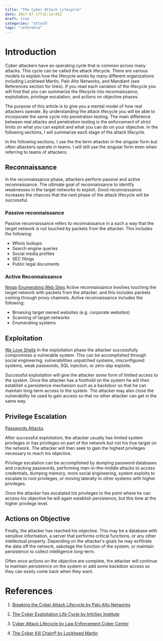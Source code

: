 ```yaml
---
title: "The Cyber Attack Lifecycle"
date: 2017-07-17T15:14:05Z
draft: true
categories: "attack"
tags: "reference"
---
```


# Introduction
Cyber attackers have an operating cycle that is common across many attacks. This cycle can be called the attack lifecycle. There are various models to explain how the lifecycle works by many different organizations including Lockheed Martin, Palo Alto Networks, and Mandiant (see References section for links). If you read each variation of the lifecycle you will find that you can summarize the lifecycle into reconnaissance, exploitation, privilege escalation, and actions on objective phases. 

The purpose of this article is to give you a mental model of how real attackers operate. By understanding the attack lifecycle you will be able to incorporate the same cycle into penetration testing. The main difference between real attacks and penetration testing is the enforcement of strict limits on what you can exploit and what you can do on your objective. In the following sections, I will summarize each stage of the attack lifecycle.

In the following sections, I use the the term attacker in the singular form but often attackers operate in teams. I will still use the singular form even when referring to teams of attackers.

## Reconnaissance
In the reconnaissance phase, attackers perform passive and active reconnaissance. The ultimate goal of reconnaissance to identify weaknesses in the target networks to exploit. Good reconnaissance increases the chances that the next phase of the attack lifecycle will be successful.

### Passive reconnaissance
Passive reconnaissance refers to reconnaissance in a such a way that the target network is not touched by packets from the attacker. This includes the following:

- Whois lookups
- Search engine queries
- Social media profiles
- SEC filings
- Public legal documents

### Active Reconnaissance
[Nmap](http://learn.greyhatctf.com/attack/nmap/)
[Enumerating Web Sites](http://learn.greyhatctf.com/attack/enumerating_websites/)
Active reconnaissance involves touching the target network with packets from the attacker, and this includes packets coming through proxy channels. Active reconnaissance includes the following:

- Browsing target owned websites (e.g. corporate websites)
- Scanning of target networks
- Enumerating systems

## Exploitation
[We Love Shells](http://learn.greyhatctf.com/attack/shells/)
In the exploitation phase the attacker successfully compromises a vulnerable system. This can be accomplished through social engineering, vulnerabilities unpatched systems, misconfigured systems, weak passwords, SQL injection, or zero-day exploits.

Successful exploitation will give the attacker some form of limited access to the system. Once the attacker has a foothold on the system he will then establish a persistence mechanism such as a backdoor so that he can maintain long-term access to the system. The attacker may also close the vulnerability he used to gain access so that no other attacker can get in the same way.

## Privilege Escalation
[Passwords Attacks](http://learn.greyhatctf.com/attack/passwordattacks/)

After successful exploitation, the attacker usually has limited system privileges or has privileges on part of the network but not his true target on the network. The attacker will then seek to gain the highest privileges necessary to reach his objective.

Privilege escalation can be accomplished by dumping password databases and cracking passwords, performing man-in-the-middle attacks to access credentials, dumping memory, more social engineering, system exploits to escalate to root privileges, or moving laterally to other systems with higher privileges.

Once the attacker has escalated his privileges to the point where he can access his objective he will again establish persistence, but this time at the higher privilege level.

## Actions on Objective
Finally, the attacker has reached his objective. This may be a database with sensitive information, a server that performs critical functions, or any other intellectual property. Depending on the attacker's goals he may exfiltrate the data off the network, sabotage the function of the system, or maintain persistence to collect intelligence long-term.

Often once actions on the objective are complete, the attacker will continue to maintain persistence on the system or add some backdoor access so they can easily come back when they want.


# References
1. [Breaking the Cyber Attack Lifecycle by Palo Alto Networks](https://data.bloomberglp.com/bgov/sites/12/2015/12/Underwriter-Content-Palo-Alto-Breaking-the-Cyber-Attack-Lifecycle.pdf)

2. [The Cyber Exploitation Life Cycle by InfoSec Institute](http://resources.infosecinstitute.com/the-cyber-exploitation-life-cycle/)

3. [Cyber Attack Lifecycle by Law Enforcement Cyber Center](http://www.iacpcybercenter.org/resource-center/what-is-cyber-crime/cyber-attack-lifecycle/)

4. [The Cyber Kill Chain® by Lockheed Martin](http://www.lockheedmartin.com/us/what-we-do/aerospace-defense/cyber/cyber-kill-chain.html)

